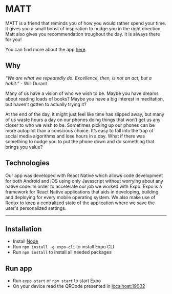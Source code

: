 # MATT

MATT is a friend that reminds you of how you would rather spend your time. It gives you a small boost of inspiration to nudge you in the right direction. Matt also gives you recommendation troughout the day. It is always there for you!

You can find more about the app [here](https://matt-9f1781.webflow.io/).


## Why
_“We are what we repeatedly do. Excellence, then, is not an act, but a habit.”_ - Will Durant

Many of us have a vision of who we wish to be. Maybe you have dreams about reading loads of books? Maybe you have a big interest in meditation, but haven’t gotten to actually trying it?

At the end of the day, it might just feel like time has slipped away, but many of us waste hours a day on our phones doing things that won’t get us any closer to who we wish to be. Sometimes picking up our phones can be more autopilot than a conscious choice. It’s easy to fall into the trap of social media algorithms and lose hours in a day. What if there was something to nudge you to put the phone down and do something that brings you value?


## Technologies
Our app was developed with React Native which allows code development for both Android and iOS using only Javascript without worrying about any native code. In order to accelerate our job we worked with Expo. Expo is a framework for React Native applications that aids in developing, building and deploying for every mobile operating system. We also make use of Redux to keep a centralized state of the application where we save the user's personalized settings.


----


## Installation

- Install [Node](https://nodejs.org/en/download/)
- Run `npm install -g expo-cli` to install Expo CLI
- Run `npm install` to install all needed packages

## Run app

- Run `expo start` or `npm start` to start Expo
- On your device read the QRCode presented in [localhost:19002](http://localhost:19002/)
